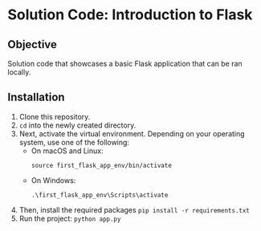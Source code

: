 # Solution Code: Introduction to Flask

## Objective
Solution code that showcases a basic Flask application that can be ran locally.

## Installation
1. Clone this repository.
2. `cd` into the newly created directory.
3. Next, activate the virtual environment. Depending on your operating system, use one of the following:
   * On macOS and Linux:
     ```shell
     source first_flask_app_env/bin/activate
     ```
   * On Windows:
     ```shell
     .\first_flask_app_env\Scripts\activate
     ```
4. Then, install the required packages `pip install -r requirements.txt`
5. Run the project: `python app.py`
